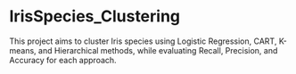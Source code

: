 # IrisSpecies_Clustering
This project aims to cluster Iris species using Logistic Regression, CART, K-means, and Hierarchical methods, while evaluating Recall, Precision, and Accuracy for each approach.
